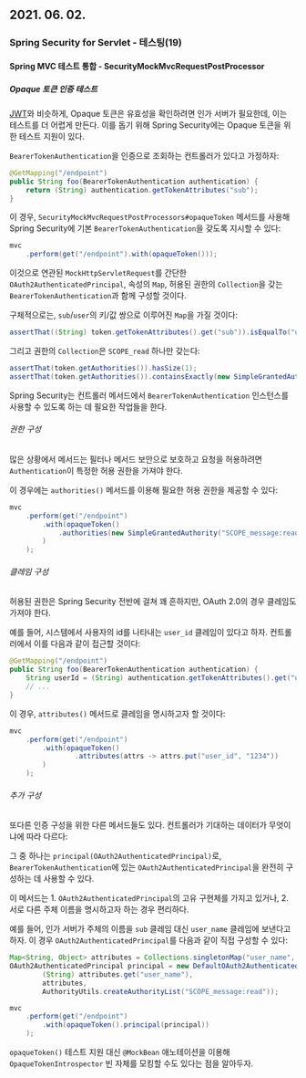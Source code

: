 ## 2021. 06. 02.

### Spring Security for Servlet - 테스팅(19)

#### Spring MVC 테스트 통합 - SecurityMockMvcRequestPostProcessor

##### Opaque 토큰 인증 테스트

[JWT][testing-jwt]와 비슷하게, Opaque 토큰은 유효성을 확인하려면 인가 서버가 필요한데, 이는 테스트를 더 어렵게 만든다. 이를 돕기 위해 Spring Security에는 Opaque 토큰을 위한 테스트 지원이 있다.

`BearerTokenAuthentication`을 인증으로 조회하는 컨트롤러가 있다고 가정하자:

```java
@GetMapping("/endpoint")
public String foo(BearerTokenAuthentication authentication) {
    return (String) authentication.getTokenAttributes("sub");
}
```

이 경우, `SecurityMockMvcRequestPostProcessors#opaqueToken` 메서드를 사용해 Spring Security에 기본 `BearerTokenAuthentication`을 갖도록 지시할 수 있다:

```java
mvc
    .perform(get("/endpoint").with(opaqueToken()));
```

이것으로 연관된 `MockHttpServletRequest`를 간단한 `OAuth2AuthenticatedPrincipal`, 속성의 `Map`, 허용된 권한의 `Collection`을 갖는 `BearerTokenAuthentication`과 함께 구성할 것이다.

구체적으로는, `sub`/`user`의 키/값 쌍으로 이루어진 `Map`을 가질 것이다:

```java
assertThat((String) token.getTokenAttributes().get("sub")).isEqualTo("user");
```

그리고 권한의 `Collection`은 `SCOPE_read` 하나만 갖는다:

```java
assertThat(token.getAuthorities()).hasSize(1);
assertThat(token.getAuthorities()).containsExactly(new SimpleGrantedAuthority("SCOPE_read"));
```

Spring Security는 컨트롤러 메서드에서 `BearerTokenAuthentication` 인스턴스를 사용할 수 있도록 하는 데 필요한 작업들을 한다.

###### 권한 구성

많은 상황에서 메서드는 필터나 메서드 보안으로 보호하고 요청을 허용하려면 `Authentication`이 특정한 허용 권한을 가져야 한다.

이 경우에는 `authorities()` 메서드를 이용해 필요한 허용 권한을 제공할 수 있다:

```java
mvc
    .perform(get("/endpoint")
        .with(opaqueToken()
            .authorities(new SimpleGrantedAuthority("SCOPE_message:read"))
        )
    );
```

###### 클레임 구성

허용된 권한은 Spring Security 전반에 걸쳐 꽤 흔하지만, OAuth 2.0의 경우 클레임도 가져야 한다.

예를 들어, 시스템에서 사용자의 id를 나타내는 `user_id` 클레임이 있다고 하자. 컨트롤러에서 이를 다음과 같이 접근할 것이다:

```java
@GetMapping("/endpoint")
public String foo(BearerTokenAuthentication authentication) {
    String userId = (String) authentication.getTokenAttributes().get("user_id");
    // ...
}
```

이 경우, `attributes()` 메서드로 클레임을 명시하고자 할 것이다:

```java
mvc
    .perform(get("/endpoint")
        .with(opaqueToken()
                .attributes(attrs -> attrs.put("user_id", "1234"))
        )
    );
```

###### 추가 구성

또다른 인증 구성을 위한 다른 메서드들도 있다. 컨트롤러가 기대하는 데이터가 무엇이냐에 따라 다르다:

그 중 하나는 `principal(OAuth2AuthenticatedPrincipal)`로, `BearerTokenAuthentication`에 있는 `OAuth2AuthenticatedPrincipal`을 완전히 구성하는 데 사용할 수 있다.

이 메서드는 1. `OAuth2AuthenticatedPrincipal`의 고유 구현체를 가지고 있거나, 2. 서로 다른 주체 이름을 명시하고자 하는 경우 편리하다.

예를 들어, 인가 서버가 주체의 이름을 `sub` 클레임 대신 `user_name` 클레임에 보낸다고 하자. 이 경우 `OAuth2AuthenticatedPrincipal`를 다음과 같이 직접 구성할 수 있다:

```java
Map<String, Object> attributes = Collections.singletonMap("user_name", "foo_user");
OAuth2AuthenticatedPrincipal principal = new DefaultOAuth2AuthenticatedPrincipal(
        (String) attributes.get("user_name"),
        attributes,
        AuthorityUtils.createAuthorityList("SCOPE_message:read"));

mvc
    .perform(get("/endpoint")
        .with(opaqueToken().principal(principal))
    );
```

`opaqueToken()` 테스트 지원 대신 `@MockBean` 애노테이션을 이용해 `OpaqueTokenIntrospector` 빈 자체를 모킹할 수도 있다는 점을 알아두자.



[testing-jwt]: https://docs.spring.io/spring-security/site/docs/5.4.1/reference/html5/#testing-jwt